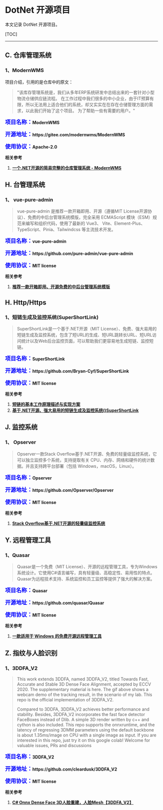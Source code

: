 # DotNet 开源项目

本文记录 DotNet 开源项目。

[TOC]

---

## C. 仓库管理系统

### 1、ModernWMS

项目介绍，引用的是仓库中的原文：

> "该库存管理系统是，我们从多年ERP系统研发中总结出来的一套针对小型物流仓储供应链流程。 在工作过程中我们很多的中小企业，由于IT预算有限，所以无法用上适合他们的系统，却又实实在在存在仓储管理方面的需求，以此我们开始了这个项目。 为了帮助一些有需要的用户。"

<p><span style="color:blue;font-weight:bold;font-size:18px;">项目名称：</span><b>ModernWMS</b></p>

<p><span style="color:blue;font-weight:bold;font-size:18px;">开源地址：</span><b>https://gitee.com/modernwms/ModernWMS</b></p>

<p><span style="color:blue;font-weight:bold;font-size:18px;">使用协议：</span><b>Apache-2.0</b></p>

**相关参考**

1. **[一个.NET开源的简易完整的仓库管理系统 - ModernWMS](https://mp.weixin.qq.com/s?__biz=MzIxMTUzNzM5Ng==&mid=2247503057&idx=2&sn=54f6a82fe68f361dfd2283de90c4f274&chksm=960352e80bdb9baf01cb06f7c3da9ea778e04cdde006280e495d3bd2f41ec013b681131d7789&scene=126&sessionid=1721004385#rd)**



## H. 台管理系统

### 1、 vue-pure-admin

>vue-pure-admin 是推荐一款开箱即用、开源（遵循MIT License开源协议）、免费的中后台管理系统模版，完全采用 ECMAScript 模块（ESM）规范来编写和组织代码，使用了最新的 Vue3、 Vite、Element-Plus、TypeScript、Pinia、Tailwindcss 等主流技术开发。

<p><span style="color:blue;font-weight:bold;font-size:18px;">项目名称：</span><b>vue-pure-admin</b></p>

<p><span style="color:blue;font-weight:bold;font-size:18px;">开源地址：</span><b>https://github.com/pure-admin/vue-pure-admin</b></p>

<p><span style="color:blue;font-weight:bold;font-size:18px;">使用协议：</span><b>MIT license</b></p>

**相关参考**

1. **[推荐一款开箱即用、开源免费的中后台管理系统模版](https://mp.weixin.qq.com/s?__biz=MzIxMTUzNzM5Ng==&mid=2247503284&idx=3&sn=016f8158b78f671f9f848ad0d9acad3e&chksm=96a011c9f1503fa5e9d63c2952cdb14b85bbe508d05ca4623e5b96bd8bf9fa37bd583413eebb&scene=126&sessionid=1721608423#rd)**



## H. Http/Https

### 1、短链生成及监控系统(SuperShortLink)

>SuperShortLink是一个基于.NET开源（MIT License）、免费、强大易用的短链生成及监控系统，包含了短URL的生成、短URL跳转长URL、短URL访问统计以及Web后台监控页面，可以帮助我们更容易地生成短链、监控短链。

<p><span style="color:blue;font-weight:bold;font-size:18px;">项目名称：</span><b>SuperShortLink</b></p>

<p><span style="color:blue;font-weight:bold;font-size:18px;">开源地址：</span><b>https://github.com/Bryan-Cyf/SuperShortLink</b></p>

<p><span style="color:blue;font-weight:bold;font-size:18px;">使用协议：</span><b>MIT license</b></p>

**相关参考**

1. **[短链的基本工作原理描述与实现方案](https://blog.csdn.net/zhuqiang12/article/details/106587896)**
2. **[基于.NET开源、强大易用的短链生成及监控系统()SuperShortLink](https://mp.weixin.qq.com/s?__biz=MzIxMTUzNzM5Ng==&mid=2247503308&idx=1&sn=364aa77a9bb5eaae652adbb46395a284&chksm=96d6db2e4708a8daa0a463ee7b8f3041a3af835d08e8660f1d017cd75cfa8757234328681305&scene=126&sessionid=1721695050#rd)**



## J. 监控系统

### 1、 Opserver

>Opserver一款Stack Overflow基于.NET开源、免费的轻量级监控系统，它可以独立监控多个系统，支持提取有关 CPU、内存、网络和硬件的统计数据。并且支持跨平台部署（包括 Windows，macOS，Linux）。

<p><span style="color:blue;font-weight:bold;font-size:18px;">项目名称：</span><b>Opserver</b></p>

<p><span style="color:blue;font-weight:bold;font-size:18px;">开源地址：</span><b>https://github.com/Opserver/Opserver</b></p>

<p><span style="color:blue;font-weight:bold;font-size:18px;">使用协议：</span><b>MIT license</b></p>

**相关参考**

1. **[Stack Overflow基于.NET开源的轻量级监控系统](https://mp.weixin.qq.com/s?__biz=MzIxMTUzNzM5Ng==&mid=2247503213&idx=2&sn=cbf5707e8bc804aa71c25bd624921f86&chksm=96c22a12ec0fcb2b392b31e713306ede2cc84b1a8d3ac942b098b9dbdc295009ac6bff3da09f&scene=126&sessionid=1721608423#rd)**



## Y. 远程管理工具

### 1、Quasar

> Quasar是一个免费（MIT License）、开源的远程管理工具，专为Windows系统设计。它使用C#语言编写，具有轻量级、高稳定性、易用性的特点。Quasar为远程技术支持、系统监控和员工监控等提供了强大的解决方案。

<p><span style="color:blue;font-weight:bold;font-size:18px;">项目名称：</span><b>Quasar</b></p>

<p><span style="color:blue;font-weight:bold;font-size:18px;">开源地址：</span><b>https://github.com/quasar/Quasar</b></p>

<p><span style="color:blue;font-weight:bold;font-size:18px;">使用协议：</span><b>MIT license</b></p>

**相关参考**

1. **[一款适用于 Windows 的免费开源远程管理工具](https://mp.weixin.qq.com/s?__biz=MzIxMTUzNzM5Ng==&mid=2247503263&idx=3&sn=89e1574c9a72d067f83097e906c67cae&chksm=96ec7e1b4c03a783b0adc19a1192cbd5c42aafa36dc97a9af32b0143e36cd1f2573ef9ce87d3&scene=126&sessionid=1721608423#rd)**



## Z. 指纹与人脸识别

### 1、3DDFA_V2

> This work extends 3DDFA, named 3DDFA_V2, titled Towards Fast, Accurate and Stable 3D Dense Face Alignment, accepted by ECCV 2020. The supplementary material is here. The gif above shows a webcam demo of the tracking result, in the scenario of my lab. This repo is the official implementation of 3DDFA_V2.
>
> Compared to 3DDFA, 3DDFA_V2 achieves better performance and stability. Besides, 3DDFA_V2 incorporates the fast face detector FaceBoxes instead of Dlib. A simple 3D render written by c++ and cython is also included. This repo supports the onnxruntime, and the latency of regressing 3DMM parameters using the default backbone is about 1.35ms/image on CPU with a single image as input. If you are interested in this repo, just try it on this google colab! Welcome for valuable issues, PRs and discussions

> 

<p><span style="color:blue;font-weight:bold;font-size:18px;">项目名称：</span><b>3DDFA_V2</b></p>

<p><span style="color:blue;font-weight:bold;font-size:18px;">开源地址：</span><b>https://github.com/cleardusk/3DDFA_V2</b></p>

<p><span style="color:blue;font-weight:bold;font-size:18px;">使用协议：</span><b>MIT license</b></p>

**相关参考**

1. **[C# Onnx Dense Face 3D人脸重建，人脸Mesh【3DDFA_V2】](https://mp.weixin.qq.com/s?__biz=MzIxMTUzNzM5Ng==&mid=2247503153&idx=3&sn=96fe0af25c1793e76068db2f14030c45&chksm=96e7af4ea01693d53f631d72178db67b9361c9b9427088e304785e8149479b313ad4602bb70f&scene=126&sessionid=1721090926#rd)**
